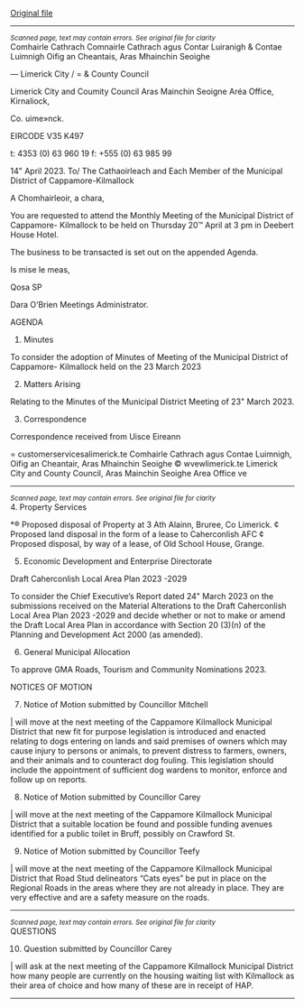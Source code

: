 [Original file](https://www.limerick.ie/sites/default/files/media/documents/2023-04/01%20Agenda%20-%20Monthly%20Meeting%20of%20the%20Municipal%20District%20of%20Cappamore-Kilmallock%20-%2020th%20April%202023.pdf)

---
*<small>Scanned page, text may contain errors. See original file for clarity</small>*  
Comhairle Cathrach Comnairle Cathrach agus Contar Luiranigh
& Contae Luimnigh Oifig an Cheantais, Aras Mhainchin Seoighe

— Limerick City /
= & County Council

Limerick City and Coumity Council
Aras Mainchin Seoigne Aréa Office,
Kirnaliock,

Co. uime»nck.

EIRCODE V35 K497

t: 4353 (0) 63 960 19
f: +555 (0) 63 985 99

14" April 2023.
To/ The Cathaoirleach and Each Member of the Municipal District of Cappamore-Kilmallock

A Chomhairleoir, a chara,

You are requested to attend the Monthly Meeting of the Municipal District of Cappamore-
Kilmallock to be held on Thursday 20™ April at 3 pm in Deebert House Hotel.

The business to be transacted is set out on the appended Agenda.

Is mise le meas,

Qosa SP

Dara O’Brien
Meetings Administrator.

AGENDA
1. Minutes

To consider the adoption of Minutes of Meeting of the Municipal District of Cappamore-
Kilmallock held on the 23 March 2023

2. Matters Arising

Relating to the Minutes of the Municipal District Meeting of 23" March 2023.

3. Correspondence

Correspondence received from Uisce Eireann

= customerservicesalimerick.te
Comhairle Cathrach agus Contae Luimnigh, Oifig an Cheantair, Aras Mhainchin Seoighe © wvewlimerick.te
Limerick City and County Council, Aras Mainchin Seoighe Area Office ve


---
*<small>Scanned page, text may contain errors. See original file for clarity</small>*  
4. Property Services

*® Proposed disposal of Property at 3 Ath Alainn, Bruree, Co Limerick.
¢ Proposed land disposal in the form of a lease to Caherconlish AFC
¢ Proposed disposal, by way of a lease, of Old School House, Grange.

5. Economic Development and Enterprise Directorate

Draft Caherconlish Local Area Plan 2023 -2029

To consider the Chief Executive’s Report dated 24" March 2023 on the submissions
received on the Material Alterations to the Draft Caherconlish Local Area Plan 2023 -2029
and decide whether or not to make or amend the Draft Local Area Plan in accordance with
Section 20 (3)(n) of the Planning and Development Act 2000 (as amended).

6. General Municipal Allocation

To approve GMA Roads, Tourism and Community Nominations 2023.

NOTICES OF MOTION

7. Notice of Motion submitted by Councillor Mitchell

| will move at the next meeting of the Cappamore Kilmallock Municipal District that new fit
for purpose legislation is introduced and enacted relating to dogs entering on lands and
said premises of owners which may cause injury to persons or animals, to prevent distress
to farmers, owners, and their animals and to counteract dog fouling. This legislation should
include the appointment of sufficient dog wardens to monitor, enforce and follow up on
reports.

8. Notice of Motion submitted by Councillor Carey

| will move at the next meeting of the Cappamore Kilmallock Municipal District that a
suitable location be found and possible funding avenues identified for a public toilet in
Bruff, possibly on Crawford St.

9. Notice of Motion submitted by Councillor Teefy

| will move at the next meeting of the Cappamore Kilmallock Municipal District that Road
Stud delineators “Cats eyes” be put in place on the Regional Roads in the areas where they
are not already in place. They are very effective and are a safety measure on the roads.


---
*<small>Scanned page, text may contain errors. See original file for clarity</small>*  
QUESTIONS

10. Question submitted by Councillor Carey

| will ask at the next meeting of the Cappamore Kilmallock Municipal District how many
people are currently on the housing waiting list with Kilmallock as their area of choice and
how many of these are in receipt of HAP.


---
